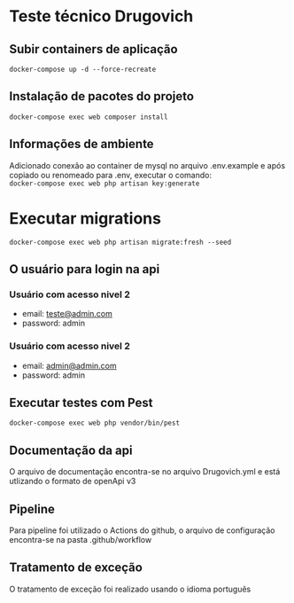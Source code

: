 # Teste técnico Drugovich

## Subir containers de aplicação
`docker-compose up -d --force-recreate`

## Instalação de pacotes do projeto
`docker-compose exec web composer install`

## Informações de ambiente
Adicionado conexão ao container de mysql no arquivo .env.example e após copiado ou renomeado para .env, executar o comando:
<br>`docker-compose exec web php artisan key:generate`</br>

# Executar migrations
`docker-compose exec web php artisan migrate:fresh --seed`

## O usuário para login na api

### Usuário com acesso nivel 2
- email: teste@admin.com
- password: admin

### Usuário com acesso nivel 2
- email: admin@admin.com
- password: admin
 
## Executar testes com Pest
`docker-compose exec web php vendor/bin/pest`

## Documentação da api
O arquivo de documentação encontra-se no arquivo Drugovich.yml e está utlizando o formato de openApi v3 

## Pipeline
Para pipeline foi utilizado o Actions do github, o arquivo de configuração encontra-se na pasta .github/workflow

## Tratamento de exceção
O tratamento de exceção foi realizado usando o idioma português
